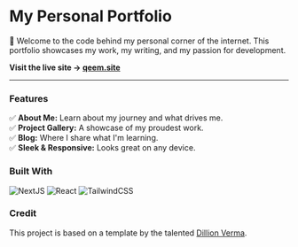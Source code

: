 # My Personal Portfolio

🚀 Welcome to the code behind my personal corner of the internet. This portfolio showcases my work, my writing, and my passion for development.

**Visit the live site → [qeem.site](https://qeem.site)**

---

### Features

✅ **About Me:** Learn about my journey and what drives me.  
✅ **Project Gallery:** A showcase of my proudest work.  
✅ **Blog:** Where I share what I'm learning.  
✅ **Sleek & Responsive:** Looks great on any device.

### Built With

![NextJS](https://img.shields.io/badge/Next-black?style=for-the-badge&logo=next.js&logoColor=white)
![React](https://img.shields.io/badge/React-20232A?style=for-the-badge&logo=react&logoColor=61DAFB)
![TailwindCSS](https://img.shields.io/badge/Tailwind_CSS-38B2AC?style=for-the-badge&logo=tailwind-css&logoColor=white)

### Credit

This project is based on a template by the talented [Dillion Verma](https://github.com/dillionverma).

